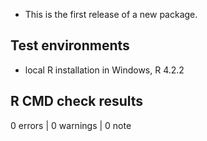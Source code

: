 * This is the first release of a new package.

## Test environments

* local R installation in Windows, R 4.2.2

## R CMD check results

0 errors | 0 warnings | 0 note
